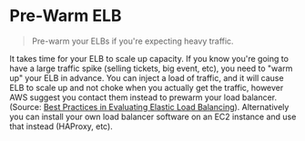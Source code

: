 # Pre-Warm ELB

> Pre-warm your ELBs if you're expecting heavy traffic.

It takes time for your ELB to scale up capacity. If you know you're going to have a large traffic spike (selling tickets, big event, etc), you need to "warm up" your ELB in advance. You can inject a load of traffic, and it will cause ELB to scale up and not choke when you actually get the traffic, however AWS suggest you contact them instead to prewarm your load balancer. (Source: [Best Practices in Evaluating Elastic Load Balancing](https://aws.amazon.com/articles/best-practices-in-evaluating-elastic-load-balancing/#pre-warming)). Alternatively you can install your own load balancer software on an EC2 instance and use that instead (HAProxy, etc).
